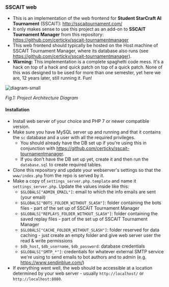 ### SSCAIT web

* This is an implementation of the web frontend for **Student StarCraft AI Tournament** (SSCAIT): http://sscaitournament.com/
* It only makes sense to use this project as an add-on to **SSCAIT Tournament Manager** from this repository: https://github.com/certicky/sscait-tournamentmanager
* This web frontend should typically be hosted on the Host machine of SSCAIT Tournament Manager, where its database also runs (see https://github.com/certicky/sscait-tournamentmanager).
* **Warning:** This implementation is a complete spaghetti code mess. It's a hack on top of a hack and quick patch on top of a quick patch. None of this was designed to be used for more than one semester, yet here we are, 12 years later, still running it. Fun!


![diagram-small](https://user-images.githubusercontent.com/3534507/204827784-32c94af4-0bee-4f2f-b2f8-c2d01b88e156.png)

*Fig.1: Project Architecture Diagram*

#### Installation

* Install web server of your choice and PHP 7 or newer compatible version.
* Make sure you have MySQL server up and running and that it contains the `sc` database and a user with all the required privileges.
  * You should already have the DB set up if you're using this in conjunction with https://github.com/certicky/sscait-tournamentmanager.
  * If you don't have the DB set up yet, create it and then run the `database.sql` to create required tables.
* Clone this repository and update your webserver's settings so that the `www/index.php` from the repo is served by it.
* Make a copy of `settings_server.php.template` and name it `settings_server.php`. Update the values inside like this:
  * `$GLOBALS["ADMIN_EMAIL"]`: email to which the info emails are sent (your email)
  * `$GLOBALS["BOTS_FOLDER_WITHOUT_SLASH"]`: folder containing the bots files - part of the set up of SSCAIT Tournament Manager
  * `$GLOBALS["REPLAYS_FOLDER_WITHOUT_SLASH"]`: folder containing the saved replay files - part of the set up of SSCAIT Tournament Manager
  * `$GLOBALS["CACHE_FOLDER_WITHOUT_SLASH"]`: folder reserved for data caching - just create an empty folder and give web server user the read & write permissions
  * `$db_host`, `$db_username`, `$db_password`: database credentials
  * `$GLOBALS["SMTP_*"]`: credentials for whatever external SMTP service we're using to send emails to bot authors and to admin (e.g. https://www.sendinblue.com/)
* If everything went well, the web should be accessible at a location determined by your web server - usually `http://localhost/` or `http://localhost:8080`.


